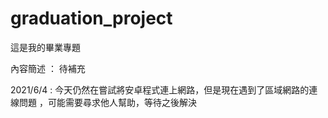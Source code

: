 # graduation_project
這是我的畢業專題

內容簡述 ： 待補充

2021/6/4 : 今天仍然在嘗試將安卓程式連上網路，但是現在遇到了區域網路的連線問題
，可能需要尋求他人幫助，等待之後解決

